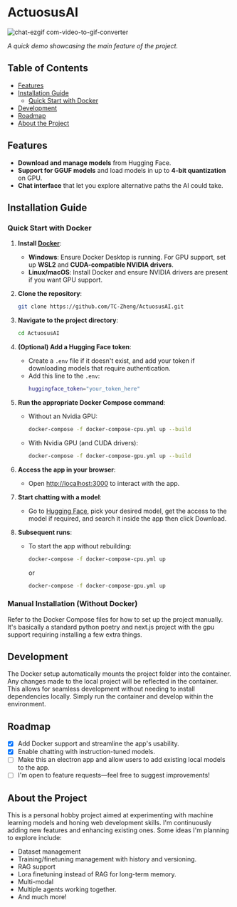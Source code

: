 # ActuosusAI
![chat-ezgif com-video-to-gif-converter](https://github.com/user-attachments/assets/28a7993b-760b-4cf4-a715-94cc3caa43ba)


*A quick demo showcasing the main feature of the project.*

## Table of Contents
- [Features](#features)
- [Installation Guide](#installation-guide)
  - [Quick Start with Docker](#quick-start-with-docker)
- [Development](#development)
- [Roadmap](#roadmap)
- [About the Project](#about-the-project)

## Features
- **Download and manage models** from Hugging Face.
- **Support for GGUF models** and load models in up to **4-bit quantization** on GPU.
- **Chat interface** that let you explore alternative paths the AI could take.

## Installation Guide

### Quick Start with Docker

1. **Install [Docker](https://www.docker.com/)**:
   - **Windows**: Ensure Docker Desktop is running. For GPU support, set up **WSL2** and **CUDA-compatible NVIDIA drivers**.
   - **Linux/macOS**: Install Docker and ensure NVIDIA drivers are present if you want GPU support.

2. **Clone the repository**:
   ```bash
   git clone https://github.com/TC-Zheng/ActuosusAI.git
   ```

3. **Navigate to the project directory**:
   ```bash
   cd ActuosusAI
   ```

4. **(Optional) Add a Hugging Face token**:
   - Create a `.env` file if it doesn't exist, and add your token if downloading models that require authentication.
   - Add this line to the `.env`:
     ```bash
     huggingface_token="your_token_here"
     ```

5. **Run the appropriate Docker Compose command**:
   - Without an Nvidia GPU:
     ```bash
     docker-compose -f docker-compose-cpu.yml up --build
     ```
   - With Nvidia GPU (and CUDA drivers):
     ```bash
     docker-compose -f docker-compose-gpu.yml up --build
     ```

6. **Access the app in your browser**:
   - Open [http://localhost:3000](http://localhost:3000) to interact with the app.

7. **Start chatting with a model**:
   - Go to [Hugging Face](https://huggingface.co/models?pipeline_tag=text-generation&sort=trending), pick your desired model, get the access to the model if required, and search it inside the app then click Download.

8. **Subsequent runs**:
   - To start the app without rebuilding:
     ```bash
     docker-compose -f docker-compose-cpu.yml up
     ```
     or
     ```bash
     docker-compose -f docker-compose-gpu.yml up
     ```

### Manual Installation (Without Docker)

Refer to the Docker Compose files for how to set up the project manually. It's basically a standard python poetry and next.js project with the gpu support requiring installing a few extra things.

## Development

The Docker setup automatically mounts the project folder into the container. Any changes made to the local project will be reflected in the container. This allows for seamless development without needing to install dependencies locally. Simply run the container and develop within the environment.

## Roadmap
- [x] Add Docker support and streamline the app's usability.
- [x] Enable chatting with instruction-tuned models.
- [ ] Make this an electron app and allow users to add existing local models to the app.
- [ ] I'm open to feature requests—feel free to suggest improvements!
## About the Project

This is a personal hobby project aimed at experimenting with machine learning models and honing web development skills. I'm continuously adding new features and enhancing existing ones. Some ideas I'm planning to explore include:
- Dataset management
- Training/finetuning management with history and versioning.
- RAG support
- Lora finetuning instead of RAG for long-term memory.
- Multi-modal
- Multiple agents working together.
- And much more!
